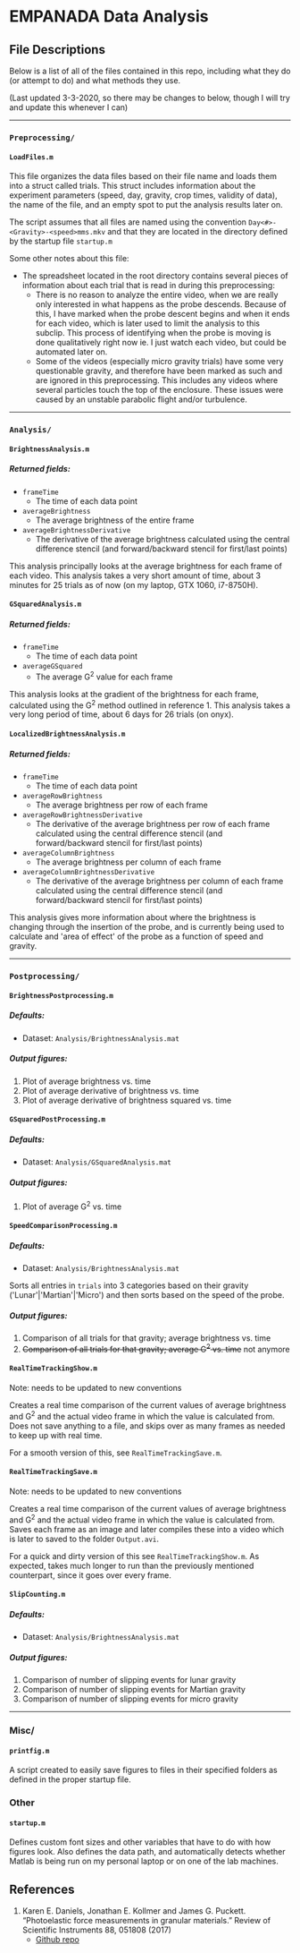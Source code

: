 # EMPANADA Data Analysis

## File Descriptions

Below is a list of all of the files contained in this repo, including what they do (or attempt to do) and what methods they use.

(Last updated 3-3-2020, so there may be changes to below, though I will try and update this whenever I can)

---
### `Preprocessing/`

#### `LoadFiles.m`

This file organizes the data files based on their file name and loads them into a struct called trials. This struct includes information about the experiment parameters (speed, day, gravity, crop times, validity of data), the name of the file, and an empty spot to put the analysis results later on.

The script assumes that all files are named using the convention `Day<#>-<Gravity>-<speed>mms.mkv` and that they are located in the directory defined by the startup file `startup.m`

Some other notes about this file:
- The spreadsheet located in the root directory contains several pieces of information about each trial that is read in during this preprocessing:
    - There is no reason to analyze the entire video, when we are really only interested in what happens as the probe descends. Because of this, I have marked when the probe descent begins and when it ends for each video, which is later used to limit the analysis to this subclip. This process of identifying when the probe is moving is done qualitatively right now ie. I just watch each video, but could be automated later on.
    - Some of the videos (especially micro gravity trials) have some very questionable gravity, and therefore have been marked as such and are ignored in this preprocessing. This includes any videos where several particles touch the top of the enclosure. These issues were caused by an unstable parabolic flight and/or turbulence.

---
### `Analysis/`

#### `BrightnessAnalysis.m`

##### Returned fields:
- `frameTime`
    - The time of each data point
- `averageBrightness`
    - The average brightness of the entire frame
- `averageBrightnessDerivative`
    - The derivative of the average brightness calculated using the central difference stencil (and forward/backward stencil for first/last points)

This analysis principally looks at the average brightness for each frame of each video. This analysis takes a very short amount of time, about 3 minutes for 25 trials as of now (on my laptop, GTX 1060, i7-8750H).

#### `GSquaredAnalysis.m`

##### Returned fields:
- `frameTime`
    - The time of each data point
- `averageGSquared`
    - The average G<sup>2</sup> value for each frame

This analysis looks at the gradient of the brightness for each frame, calculated using the G<sup>2</sup> method outlined in reference 1. This analysis takes a very long period of time, about 6 days for 26 trials (on onyx).

#### `LocalizedBrightnessAnalysis.m`

##### Returned fields:
- `frameTime`
    - The time of each data point
- `averageRowBrightness`
    - The average brightness per row of each frame
- `averageRowBrightnessDerivative`
    - The derivative of the average brightness per row of each frame calculated using the central difference stencil (and forward/backward stencil for first/last points)
- `averageColumnBrightness`
    - The average brightness per column of each frame
- `averageColumnBrightnessDerivative`
    - The derivative of the average brightness per column of each frame calculated using the central difference stencil (and forward/backward stencil for first/last points)

This analysis gives more information about where the brightness is changing through the insertion of the probe, and is currently being used to calculate and 'area of effect' of the probe as a function of speed and gravity.

---
### `Postprocessing/`

#### `BrightnessPostprocessing.m`

##### Defaults:
- Dataset: `Analysis/BrightnessAnalysis.mat`

##### Output figures:
1. Plot of average brightness vs. time
2. Plot of average derivative of brightness vs. time
3. Plot of average derivative of brightness squared vs. time


#### `GSquaredPostProcessing.m`

##### Defaults:
- Dataset: `Analysis/GSquaredAnalysis.mat`

##### Output figures:
1. Plot of average G<sup>2</sup> vs. time

#### `SpeedComparisonProcessing.m`

##### Defaults:
- Dataset: `Analysis/BrightnessAnalysis.mat`

Sorts all entries in `trials` into 3 categories based on their gravity ('Lunar'|'Martian'|'Micro') and then sorts based on the speed of the probe.

##### Output figures:
1. Comparison of all trials for that gravity; average brightness vs. time
2. ~~Comparison of all trials for that gravity; average G<sup>2</sup> vs. time~~ not anymore

#### `RealTimeTrackingShow.m`

Note: needs to be updated to new conventions

Creates a real time comparison of the current values of average brightness and G<sup>2</sup> and the actual video frame in which the value is calculated from. Does not save anything to a file, and skips over as many frames as needed to keep up with real time.

For a smooth version of this, see `RealTimeTrackingSave.m`.

#### `RealTimeTrackingSave.m`

Note: needs to be updated to new conventions

Creates a real time comparison of the current values of average brightness and G<sup>2</sup> and the actual video frame in which the value is calculated from. Saves each frame as an image and later compiles these into a video which is later to saved to the folder `Output.avi`.

For a quick and dirty version of this see `RealTimeTrackingShow.m`. As expected, takes much longer to run than the previously mentioned counterpart, since it goes over every frame.

#### `SlipCounting.m`

##### Defaults:
- Dataset: `Analysis/BrightnessAnalysis.mat`

##### Output figures:
1. Comparison of number of slipping events for lunar gravity
2. Comparison of number of slipping events for Martian gravity
3. Comparison of number of slipping events for micro gravity

---
### Misc/

#### `printfig.m`

A script created to easily save figures to files in their specified folders as defined in the proper startup file.

### Other

#### `startup.m`

Defines custom font sizes and other variables that have to do with how figures look. Also defines the data path, and automatically detects whether Matlab is being run on my personal laptop or on one of the lab machines.

## References

1. Karen E. Daniels, Jonathan E. Kollmer and James G. Puckett. “Photoelastic force measurements in granular materials.” Review of Scientific Instruments 88, 051808 (2017)
    - [Github repo](https://github.com/DanielsNonlinearLab/Gsquared)

